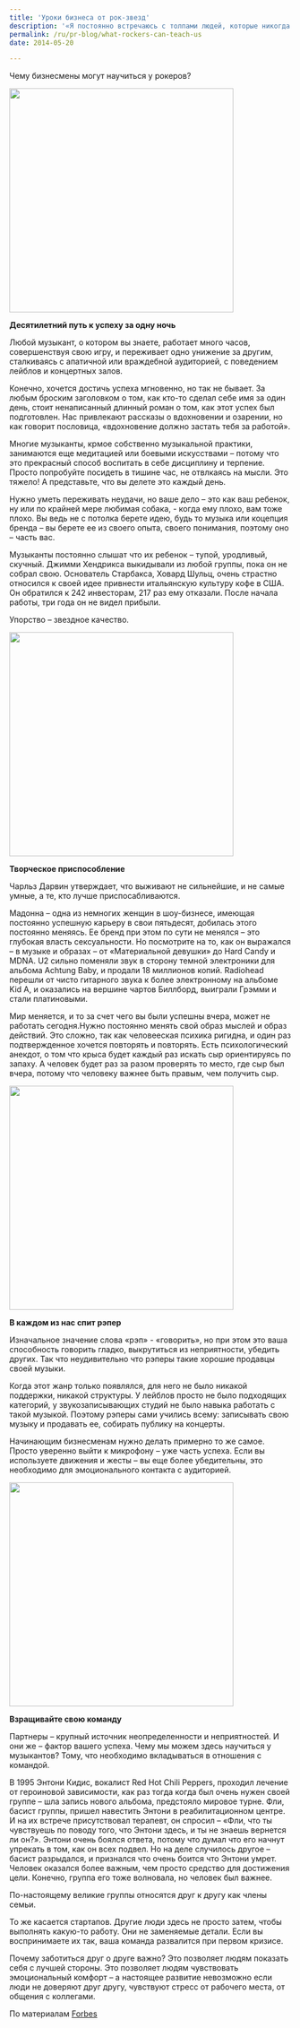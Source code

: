 ```yaml
---
title: 'Уроки бизнеса от рок-звезд'
description: '«Я постоянно встречаюсь с толпами людей, которые никогда и ничего обо мне не слышали, и моя задача убедить их на 100%». Это говорит специалист из Кремниевой долины? Нет, это репер G-Eazy размышляет о том, как он шел к своему альбому «Такое бывает».  Начало карьеры в популярной музыке  - то же самое что начало бизнеса. Вы разрабатываете бренд, идентичность на рынке, и пытаетесь как-то этим зажечь людей.'
permalink: /ru/pr-blog/what-rockers-can-teach-us
date: 2014-05-20

---
```


Чему бизнесмены могут научиться у рокеров?

<img src="{{ site.assets }}/upload/5069683921_17c07e7317_z.jpg" alt="" class="post__img" width="400">

<b>Десятилетний путь к успеху за одну ночь</b>

Любой музыкант, о котором вы знаете, работает много часов, совершенствуя свою игру, и  переживает одно унижение за другим, сталкиваясь с апатичной или враждебной аудиторией, с поведением лейблов и концертных залов.

Конечно, хочется достичь успеха мгновенно, но так не бывает. За любым броским заголовком о том, как кто-то сделал себе имя за один день, стоит ненаписанный длинный роман о том, как этот успех был подготовлен. Нас привлекают рассказы о вдохновении и озарении, но как говорит пословица, «вдохновение должно застать тебя за работой».

Многие музыканты, крмое собственно музыкальной практики, занимаются еще медитацией или боевыми искусствами – потому что это прекрасный способ воспитать в себе дисциплину и терпение. Просто попробуйте посидеть в тишине час, не отвлкаясь на мысли. Это тяжело! А представьте, что вы делете это каждый день.

Нужно уметь переживать неудачи, но ваше дело – это как ваш ребенок, ну или по крайней мере любимая собака, - когда ему плохо, вам тоже плохо. Вы ведь не с потолка берете идею, будь то музыка или коцепция бренда – вы берете ее из своего опыта, своего понимания, поэтому оно – часть вас.

Музыканты постоянно слышат что их ребенок – тупой, уродливый, скучный. Джимми Хендрикса выкидывали из любой группы, пока он не собрал свою. Основатель Старбакса, Ховард Шульц, очень страстно относился к своей идее привнести итальянскую культуру кофе в США. Он обратился к 242 инвесторам, 217 раз ему отказали. После начала работы, три года он не видел прибыли.

Упорство – звездное качество.

<img src="{{ site.assets }}/upload/4317196718_7533e45f50_z.jpg" alt="" class="post__img" width="400">

<b>Творческое приспособление</b>

Чарльз Дарвин утверждает, что выживают не сильнейшие, и не самые умные, а те, кто лучше приспосабливаются.

Мадонна – одна из немногих женщин в шоу-бизнесе, имеющая постоянно успешную карьеру в свои пятьдесят, добилась этого постоянно меняясь. Ее бренд при этом по сути не менялся – это глубокая власть сексуальности. Но посмотрите на то, как он выражался – в музыке и образах – от «Материальной девушки»  до Hard Candy и MDNA. U2 сильно поменяли звук в сторону темной электроники для альбома Achtung Baby, и продали 18 миллионов копий. Radiohead перешли от чисто гитарного звука к более электронному на альбоме Kid A, и оказались на вершине чартов Биллборд, выиграли Грэмми и стали платиновыми.

Мир меняется, и то за счет чего вы были успешны вчера, может не работать сегодня.Нужно постоянно менять свой образ мыслей и образ действий. Это сложно, так как человееская психика ригидна, и один раз подтвержденное хочется повторять и повторять. Есть психологический анекдот, о том что крыса будет каждый раз искать сыр ориентируясь по запаху. А человек будет раз за разом проверять то место, где сыр был вчера, потому что человеку важнее быть правым, чем получить сыр.

<img src="{{ site.assets }}/upload/5911006486_159387ee0b_z.jpg" alt="" class="post__img" width="400">

<b>В каждом из нас спит рэпер</b>

Изначальное значение слова «рэп» -  «говорить», но при этом это ваша способность говорить гладко, выкрутиться из неприятности, убедить других. Так что неудивительно что рэперы такие хорошие продавцы своей музыки.

Когда этот жанр только появлялся, для него не было никакой поддержки, никакой структуры. У лейблов просто не было подходящих категорий, у звукозаписывающих студий не было навыка работать с такой музыкой. Поэтому рэперы сами учились всему: записывать свою музыку и продавать ее, собирать публику на концерты.

Начинающим бизнесменам нужно делать примерно то же самое. Просто уверенно выйти к микрофону – уже часть успеха. Если вы используете движения и жесты – вы еще более убедительны, это необходимо для эмоционального контакта с аудиторией.

<img src="{{ site.assets }}/upload/3849777233_77d3c9c8eb_o.jpg" alt="" class="post__img" width="400">

<b>Взращивайте свою команду</b>

Партнеры – крупный источник неопределенности и неприятностей. И они  же – фактор вашего успеха. Чему мы можем здесь научиться у музыкантов? Тому, что необходимо вкладываться в отношения с командой.

В 1995 Энтони Кидис, вокалист Red Hot Chili Peppers, проходил лечение от героиновой зависимости, как раз тогда когда был очень нужен своей группе – шла запись нового альбома, предстояло мировое турне. Фли, басист группы, пришел навестить Энтони в реабилитационном центре. И на их встрече присутствовал терапевт, он спросил – «Фли, что ты чувствуешь по поводу того, что Энтони здесь, и ты не знаешь вернется ли он?». Энтони очень боялся ответа, потому что думал что его начнут упрекать в том, как он всех подвел. Но на деле случилось другое – басист разрыдался, и признался что очень боится что Энтони умрет. Человек оказался более важным, чем просто средство для достижения цели. Конечно, группа его тоже волновала, но человек был важнее.

По-настоящему великие группы относятся друг к другу как члены семьи.

То же касается стартапов. Другие люди здесь не просто затем, чтобы выполнять какую-то работу. Они не заменяемые детали. Если вы воспринимаете их так, ваша команда развалится при первом кризисе.

Почему заботиться друг о друге важно? Это позволяет людям показать себя с лучшей стороны. Это позволяет людям чувствовать эмоциональный комфорт – а настоящее развитие невозможно если люди не доверяют друг другу, чувствуют стресс от рабочего места, от общения с коллегами.

По материалам <a href="http://www.forbes.com/sites/ruthblatt/2014/07/17/what-rockers-can-teach-entrepreneurs/">Forbes</a>

